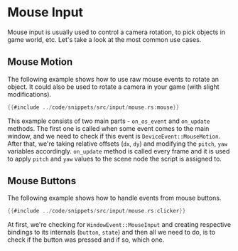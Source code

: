 # Mouse Input

Mouse input is usually used to control a camera rotation, to pick objects in game world, etc. Let's take a look at 
the most common use cases.

## Mouse Motion

The following example shows how to use raw mouse events to rotate an object. It could also be used to rotate a camera
in your game (with slight modifications).

```rust
{{#include ../code/snippets/src/input/mouse.rs:mouse}}
```

This example consists of two main parts - `on_os_event` and `on_update` methods. The first one is called when some 
event comes to the main window, and we need to check if this event is `DeviceEvent::MouseMotion`. After that, we're taking
relative offsets (`dx`, `dy`) and modifying the `pitch`, `yaw` variables accordingly. `on_update` method is called 
every frame and it is used to apply `pitch` and `yaw` values to the scene node the script is assigned to.

## Mouse Buttons

The following example shows how to handle events from mouse buttons.  

```rust
{{#include ../code/snippets/src/input/mouse.rs:clicker}}
```

At first, we're checking for `WindowEvent::MouseInput` and creating respective bindings to its internals (`button`, `state`)
and then all we need to do, is to check if the button was pressed and if so, which one.
